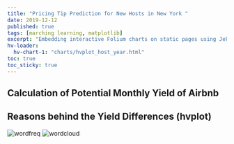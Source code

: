 ```yaml
---
title: "Pricing Tip Prediction for New Hosts in New York "
date: 2019-12-12
published: true
tags: [marching learning, matplotlib]
excerpt: "Embedding interactive Folium charts on static pages using Jekyll."
hv-loader:
  hv-chart-1: "charts/hvplot_host_year.html"
toc: true
toc_sticky: true
---
```


## Calculation of Potential Monthly Yield of Airbnb

## Reasons behind the Yield Differences (hvplot)
<div id="hv-chart-1"></div>

![wordfreq](https://raw.githubusercontent.com/liziqun/MUSA620_Final_Project/master/assets/images/word_frequency.png)
![wordcloud](https://raw.githubusercontent.com/liziqun/MUSA620_Final_Project/master/assets/images/wordcloud.png)
